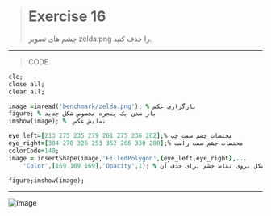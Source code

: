 
> # Exercise 16
>چشم های تصویر zelda.png را حذف کنید.
***
>CODE

```ruby
clc;
close all;
clear all;

image =imread('benchmark/zelda.png'); % بارگزاری عکس
figure; % باز شدن یک پنجره مخصوص شکل جدید
imshow(image); %  نمایش عکس

eye_left=[213 275 235 279 261 275 236 262];% مختصات چشم سمت چپ
eye_right=[304 270 326 253 352 266 330 280];% مختصات چشم سمت راست
colorCode=140;
image = insertShape(image,'FilledPolygon',{eye_left,eye_right},...
    'Color',[169 169 169],'Opacity',1); % اعمال شکل بروی نقاط چشم برای حذف آن

figure;imshow(image);
```
****
![image](https://user-images.githubusercontent.com/48456571/113308920-e62c6000-931b-11eb-9a4d-b0a528f45c66.png)
